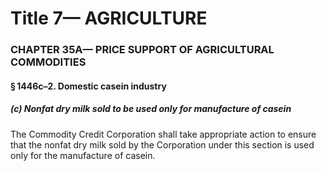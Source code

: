 
# Title 7— AGRICULTURE
### CHAPTER 35A— PRICE SUPPORT OF AGRICULTURAL COMMODITIES
#### § 1446c–2. Domestic casein industry
##### (c) Nonfat dry milk sold to be used only for manufacture of casein

The Commodity Credit Corporation shall take appropriate action to ensure that the nonfat dry milk sold by the Corporation under this section is used only for the manufacture of casein.
